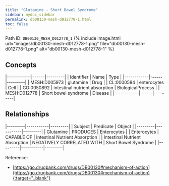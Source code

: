 ```yaml
---
title: "Glutamine - Short Bowel Syndrome"
sidebar: mydoc_sidebar
permalink: db00130-mesh-d012778-1.html
toc: false 
---
```



Path ID: `DB00130_MESH_D012778_1`
{% include image.html url="images/db00130-mesh-d012778-1.png" file="db00130-mesh-d012778-1.png" alt="db00130-mesh-d012778-1" %}

## Concepts

|------------|------|---------|
| Identifier | Name | Type    |
|------------|------|---------|
| MESH:D005973 | glutamine | Drug |
| CL:0000584 | enterocytes | Cell |
| GO:0050892 | intestinal nutrient absorption | BiologicalProcess |
| MESH:D012778 | Short bowel syndrome | Disease |
|------------|------|---------|

## Relationships

|---------|-----------|---------|
| Subject | Predicate | Object  |
|---------|-----------|---------|
| Glutamine | PRODUCES | Enterocytes |
| Enterocytes | CAPABLE OF | Intestinal Nutrient Absorption |
| Intestinal Nutrient Absorption | NEGATIVELY CORRELATED WITH | Short Bowel Syndrome |
|---------|-----------|---------|

Reference:
  - [https://go.drugbank.com/drugs/DB00130#mechanism-of-action](https://go.drugbank.com/drugs/DB00130#mechanism-of-action){:target="_blank"}